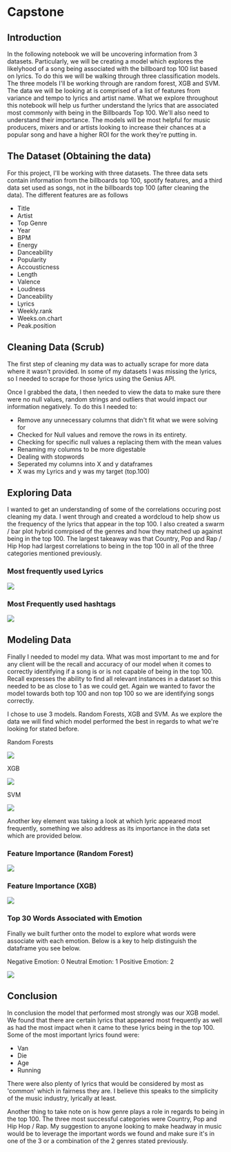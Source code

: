 # Capstone


## Introduction

In the following notebook we will be uncovering information from 3 datasets. Particularly, we will be creating a model which explores the likelyhood of a song being associated with the billboard top 100 list based on lyrics. To do this we will be walking through three classification models. The three models I'll be working through are random forest, XGB and SVM. The data we will be looking at is comprised of a list of features from variance and tempo to lyrics and artist name. What we explore throughout this notebook will help us further understand the lyrics that are associated most commonly with being in the Billboards Top 100. We'll also need to understand their importance. The models will be most helpful for music producers, mixers and or artists looking to increase their chances at a popular song and have a higher ROI for the work they're putting in.

## The Dataset (Obtaining the data)

For this project, I'll be working with three datasets. The three data sets contain information from the billboards top 100, spotify features, and a third data set used as songs, not in the billboards top 100 (after cleaning the data). The different features are as follows
* Title
* Artist
* Top Genre
* Year
* BPM
* Energy
* Danceability
* Popularity
* Accousticness
* Length
* Valence
* Loudness
* Danceability
* Lyrics
* Weekly.rank
* Weeks.on.chart
* Peak.position



## Cleaning Data (Scrub)
The first step of cleaning my data was to actually scrape for more data where it wasn't provided. In some of my datasets I was missing the lyrics, so I needed to scrape for those lyrics using the Genius API.

Once I grabbed the data, I then needed to view the data to make sure there were no null values, random strings and outliers that would impact our information negatively. To do this I needed to:
* Remove any unnecessary columns that didn't fit what we were solving for
* Checked for Null values and remove the rows in its entirety.
* Checking for specific null values a replacing them with the mean values
* Renaming my columns to be more digestable
* Dealing with stopwords
* Seperated my columns into X and y dataframes
* X was my Lyrics and y was my target (top.100)


## Exploring Data
I wanted to get an understanding of some of the correlations occuring post cleaning my data. I went through and created a wordcloud to help show us the frequency of the lyrics that appear in the top 100. I also created a swarm / bar plot hybrid comrpised of the genres and how they matched up against being in the top 100. The largest takeaway was that Country, Pop and Rap / Hip Hop had largest correlations to being in the top 100 in all of the three categories mentioned previously.
### Most frequently used Lyrics

<img src ="common_words.png">


### Most Frequently used hashtags

<img src="common_hashtags.png">


## Modeling Data
Finally I needed to model my data. What was most important to me and for any client will be the recall and accuracy of our model when it comes to correctly identifying if a song is or is not capable of being in the top 100. Recall expresses the ability to find all relevant instances in a dataset so this needed to be as close to 1 as we could get. Again we wanted to favor the model towards both top 100 and non top 100 so we are identifying songs correctly.

I chose to use 3 models. Random Forests, XGB and SVM. As we explore the data we will find which model performed the best in regards to what we're looking for stated before.


Random Forests

<img src="random.png">


XGB

<img src="grid.png">

SVM

<img src="grid.png">


Another key element was taking a look at which lyric appeared most frequently, something we also address as its importance in the data set which are provided below.


### Feature Importance (Random Forest)

<img src="rff.png">

### Feature Importance (XGB)

<img src="gridf.png">

### Top 30 Words Associated with Emotion
Finally we built further onto the model to explore what words were associate with each emotion. Below is a key to help distinguish the dataframe you see below.

Negative Emotion: 0 
Neutral Emotion: 1
Positive Emotion: 2

<img src="top_words.png">



## Conclusion

In conclusion the model that performed most strongly was our XGB model. We found that there are certain lyrics that appeared most frequently as well as had the most impact when it came to these lyrics being in the top 100. Some of the most important lyrics found were:
- Van
- Die
- Age
- Running

There were also plenty of lyrics that would be considered by most as 'common' which in fairness they are. I believe this speaks to the simplicity of the music industry, lyrically at least.

Another thing to take note on is how genre plays a role in regards to being in the top 100. The three most successful categories were Country, Pop and Hip Hop / Rap. My suggestion to anyone looking to make headway in music would be to leverage the important words we found and make sure it's in one of the 3 or a combination of the 2 genres stated previously.

